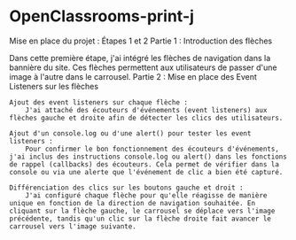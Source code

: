 # OpenClassrooms-print-j
Mise en place du projet : Étapes 1 et 2
Partie 1 : Introduction des flèches

Dans cette première étape, j'ai intégré les flèches de navigation dans la bannière du site. Ces flèches permettent aux utilisateurs de passer d'une image à l'autre dans le carrousel.
Partie 2 : Mise en place des Event Listeners sur les flèches

    Ajout des event listeners sur chaque flèche :
        J'ai attaché des écouteurs d'événements (event listeners) aux flèches gauche et droite afin de détecter les clics des utilisateurs.

    Ajout d'un console.log ou d'une alert() pour tester les event listeners :
        Pour confirmer le bon fonctionnement des écouteurs d'événements, j'ai inclus des instructions console.log ou alert() dans les fonctions de rappel (callbacks) des écouteurs. Cela permet de vérifier dans la console ou via une alerte que l'événement de clic a bien été capturé.

    Différenciation des clics sur les boutons gauche et droit :
        J'ai configuré chaque flèche pour qu'elle réagisse de manière unique en fonction de la direction de navigation souhaitée. En cliquant sur la flèche gauche, le carrousel se déplace vers l'image précédente, tandis qu'un clic sur la flèche droite fait avancer le carrousel vers l'image suivante.
